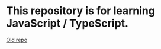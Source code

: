 # This repository is for learning JavaScript / TypeScript.

[Old repo](https://github.com/TooWorthless/SMP)